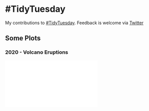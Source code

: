 # #TidyTuesday

My contributions to [#TidyTuesday](https://twitter.com/search?q=%23tidytuesday&src=typed_query).  Feedback is welcome via [Twitter](https://twitter.com/imallieburns)

## Some Plots
### 2020 - Volcano Eruptions 
![](/plots/2020_20/20200512_VolcanoEruptions.pdf)
